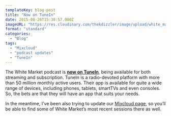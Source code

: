 ```yaml
---
templateKey: blog-post
title: "Now on TuneIn"
date: 2015-08-26T15:30:57.000Z
imageURL: "https://res.cloudinary.com/thekdizzler/image/upload/white_market/2015/08/TuneIn_Logo_2000px-e1440416963169.png"
format: "standard"
categories:
  - "Blog"
tags:
  - "Mixcloud"
  - "podcast updates"
  - "TuneIn"
---
```

The White Market podcast is **[now on TuneIn](http://tunein.com/radio/White-Market-p773448/)**, being available for both streaming and subscription. TuneIn is a radio-devoted platform with more than 50 million monthly active users. Their app is available for quite a wide range of devices, including phones, tablets, smartTVs and even consoles. So, the bets are that they will have an app that suits your needs.

In the meantime, I’ve been also trying to update our [Mixcloud page](https://www.mixcloud.com/whitemarketpodcast/), so you’ll be able to find some of White Market’s most recent sessions there as well.